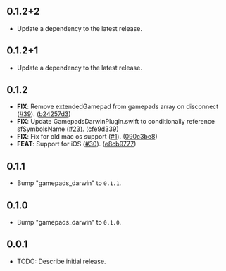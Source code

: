 ## 0.1.2+2

 - Update a dependency to the latest release.

## 0.1.2+1

 - Update a dependency to the latest release.

## 0.1.2

 - **FIX**: Remove extendedGamepad from gamepads array on disconnect ([#39](https://github.com/wantroba/gamepads/issues/39)). ([b24257d3](https://github.com/wantroba/gamepads/commit/b24257d3e467385351bf5ba14780eacfa318cd0d))
 - **FIX**: Update GamepadsDarwinPlugin.swift to conditionally reference sfSymbolsName ([#23](https://github.com/wantroba/gamepads/issues/23)). ([cfe9d339](https://github.com/wantroba/gamepads/commit/cfe9d339f5db69b67f93179a092cd70466ecd4e1))
 - **FIX**: Fix for old mac os support ([#1](https://github.com/wantroba/gamepads/issues/1)). ([090c3be8](https://github.com/wantroba/gamepads/commit/090c3be8313aab791160e53450f163d1104f579c))
 - **FEAT**: Support for iOS ([#30](https://github.com/wantroba/gamepads/issues/30)). ([e8cb9777](https://github.com/wantroba/gamepads/commit/e8cb9777d42cf35f4b67629a1e6b5f03517edd35))

## 0.1.1

 - Bump "gamepads_darwin" to `0.1.1`.

## 0.1.0

 - Bump "gamepads_darwin" to `0.1.0`.

## 0.0.1

* TODO: Describe initial release.
